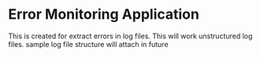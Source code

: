 # Error Monitoring Application
This is created for extract errors in log files.
This will work unstructured log files. 
sample log file structure will attach in future
